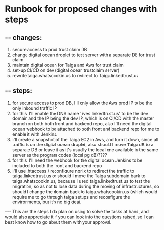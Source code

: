 # Runbook for proposed changes with steps

## -- changes:
 1. secure access to prod trust claim DB
 2. change digital ocean droplet to test server with a separate DB for trust claim
 3. maintain digital ocean for Taiga and Aws for trust claim
 4. set-up CI/CD on dev (digital ocean trustclaim server)
 5. rewrite taiga.whatscookin.us to redirect to Taiga.linkedtrust.us
    
## -- steps:
 1. for secure access to prod DB, I'll only allow the Aws prod IP to be the only inbound traffic IP
2. for this, I'll enable the DNS name 'lives.linkedtrust.us' to be the dev domain and the IP being the dev IP, which is on CI/CD with the master branch on both both front and backend repo, also I'll need the digital ocean webhook to be attached to both front and backend repo for me to enable it with Jenkins.
3. I'll create a snapshot of the Taiga EC2 in Aws, and turn it down, since all traffic is on the digital ocean droplet, also should I move Taiga dB to a separate DB or leave it as it's usually the local one available in the same server as the program codes (local pg dB)????
4. for this, I'll need the webhook for the digital ocean Jenkins to be included to both the front and backend repo
5. I'll use .htaccess / reconfigure ngnix to redirect the traffic to taiga.linkedtrust.us or should I move the Taiga subdomain back to taiga.whatscookin.us, because I used taiga.linkedtrust.us to test the migration, so as not to lose data during the moving of infrastructures, so should I change the domain back to taiga.whatscookin.us (which would require me to go through taiga setups and reconfigure the environments, but it's no big deal.

--- This are the steps I do plan on using to solve the tasks at hand, and would also appreciate it if you can look into the questions raised, so I can best know how to go about them with your approval.
